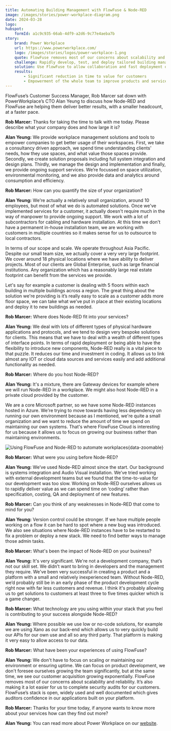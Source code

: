 ```yaml
---
title: Automating Building Management with FlowFuse & Node-RED
image: /images/stories/power-workplace-diagram.png
date: 2024-03-28
logo:
hubspot:
    formId: a1c9c935-66ab-4df9-a2d6-9c77e4aeba7b
story:
    brand: Power Workplace
    url: https://www.powerworkplace.com/
    logo: /images/stories/logos/power-workplace-1.png
    quote: FlowFuse removes most of our concerns about scalability and reliability. It’s also making it a lot easier for us to complete security audits for our customers. FlowFuse’s stack is open, widely used and well documented which gives auditors confidence in our applications built on your platform.
    challenge: Rapidly develop, test, and deploy tailored building management solutions.
    solution: Use FlowFuse to allow collaboration and fast deployment of Node-RED flows to customers' premises.
    results:
        - Significant reduction in time to value for customers
        - Empowerment of the whole team to improve products and services
---
```


FlowFuse’s Customer Success Manager, Rob Marcer sat down with PowerWorkplace’s CTO Alan Yeung to discuss how Node-RED and FlowFuse are helping them deliver better results, with a smaller headcount, at a faster pace.

<!--more-->

**Rob Marcer:** Thanks for taking the time to talk with me today. Please describe what your company does and how large it is?

**Alan Yeung:** We provide workplace management solutions and tools to empower companies to get better usage of their workspaces. First, we take a consultancy driven approach, we spend time understanding clients' needs, how they use spaces, and what value those spaces provide. Secondly, we create solution proposals including full system integration and design plans. Thirdly, we manage the design and implementation and finally, we provide ongoing support services. We’re focussed on space utilization, environmental monitoring, and we also provide data and analytics around consumption and efficiency.

**Rob Marcer:** How can you quantify the size of your organization?

**Alan Yeung:** We're actually a relatively small organization, around 10 employees, but most of what we do is automated solutions. Once we've implemented services for a customer, it actually doesn't require much in the way of manpower to provide ongoing support. We work with a lot of subcontractors for cabling and hardware installation. At this time we don't have a permanent in-house installation team, we are working with customers in multiple countries so it makes sense for us to outsource to local contractors.

In terms of our scope and scale. We operate throughout Asia Pacific. Despite our small team size, we actually cover a very very large footprint. We cover around 18 physical locations where we have ability to deliver projects. Most of our clients are Global Enterprise, such as large financial institutions. Any organization which has a reasonably large real estate footprint can benefit from the services we provide.

Let's say for example a customer is dealing with 5 floors within each building in multiple buildings across a region. The great thing about the solution we're providing is it’s really easy to scale as a customer adds more floor space, we can take what we’ve put in place at their existing locations and deploy it to new buildings as needed.

**Rob Marcer:** Where does Node-RED fit into your services?

**Alan Yeung:** We deal with lots of different types of physical hardware applications and protocols, and we tend to design very bespoke solutions for clients. This means that we have to deal with a wealth of different types of interface points. In terms of rapid deployment or being able to have the flexibility to introduce new components, Node-RED really is a vital piece to that puzzle. It reduces our time and investment in coding. It allows us to link almost any IOT or cloud data sources and services easily and add additional functionality as needed.

**Rob Marcer:** Where do you host Node-RED?

**Alan Yeung:** It's a mixture, there are Gateway devices for example where we will run Node-RED in a workplace. We might also host Node-RED in a private cloud provided by the customer.

We are a core Microsoft partner, so we have some Node-RED instances hosted in Azure. We're trying to move towards having less dependency on running our own environment because as I mentioned, we're quite a small organization and we want to reduce the amount of time we spend on maintaining our own systems. That's where FlowFuse Cloud is interesting for us because it allows us to focus on growing our business rather than maintaining environments.

![Using FlowFuse and Node-RED to automate workplaces](./images/stories/power-workplace-diagram.png "Using FlowFuse and Node-RED to automate workplaces"){data-zoomable}

**Rob Marcer:** What were you using before Node-RED?

**Alan Yeung:** We’ve used Node-RED almost since the start. Our background is systems integration and Audio Visual installation. We’ve tried working with external development teams but we found that the time-to-value for our development was too slow. Working on Node-RED ourselves allows us to rapidly deliver value as we can spend time on ‘coding’ rather than specification, costing, QA and deployment of new features.

**Rob Marcer:** Can you think of any weaknesses in Node-RED that come to mind for you? 

**Alan Yeung:** Version control could be stronger. If we have multiple people working on a flow it can be hard to spot where a new bug was introduced. We also see situations where Node-RED instances have to be restarted to fix a problem or deploy a new stack. We need to find better ways to manage those admin tasks.

**Rob Marcer:** What's been the impact of Node-RED on your business?

**Alan Yeung:** It's very significant. We're not a development company, that’s not our skill set. We didn’t want to bring in developers and the management they require. We've been very successful in creating a product and a platform with a small and relatively inexperienced team. Without Node-RED, we’d probably still be in an early phase of the product development cycle right now with far less customers and revenue. I think it's probably allowing us to get solutions to customers at least three to five times quicker which is a game changer.

**Rob Marcer:** What technology are you using within your stack that you feel is contributing to your success alongside Node-RED?

**Alan Yeung:** Where possible we use low or no-code solutions, for example we are using Xano as our back-end which allows us to very quickly build our APIs for our own use and all so any third party. That platform is making it very easy to allow access to our data.

**Rob Marcer:** What have been your experiences of using FlowFuse?

**Alan Yeung:** We don't have to focus on scaling or maintaining our environment or ensuring uptime. We can focus on product development, we don't foresee ourselves growing the team significantly, but at the same time, we see our customer acquisition growing exponentially. FlowFuse removes most of our concerns about scalability and reliability.
It’s also making it a lot easier for us to complete security audits for our customers. FlowFuse’s stack is open, widely used and well documented which gives auditors confidence in our applications built on your platform.

**Rob Marcer:** Thanks for your time today, if anyone wants to know more about your services how can they find out more?

**Alan Yeung:** You can read more about Power Workplace on our [website](https://www.powerworkplace.com/).

